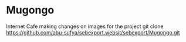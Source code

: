 # Mugongo
Internet Cafe
making changes on images for the project
git clone https://github.com/abu-sufya/sebexport.websit/sebexport/Mugongo.git


